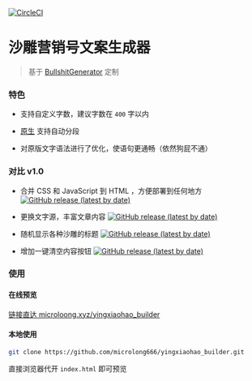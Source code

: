 [![CircleCI](https://circleci.com/gh/microlong666/yingxiaohao_builder/tree/master.svg?style=svg)](https://circleci.com/gh/microlong666/yingxiaohao_builder/tree/master)

# 沙雕营销号文案生成器

> 基于 [BullshitGenerator](https://github.com/menzi11/BullshitGenerator) 定制

### 特色

* 支持自定义字数，建议字数在 `400` 字以内

* [原生](https://github.com/menzi11/BullshitGenerator) 支持自动分段

* 对原版文字语法进行了优化，使语句更通畅（依然狗屁不通）

### 对比 v1.0

* 合并 CSS 和 JavaScript 到 HTML ，方便部署到任何地方 [![GitHub release (latest by date)](https://img.shields.io/badge/release-v2.0-blue?logo=github)](https://github.com/microlong666/yingxiaohao_builder/releases/tag/v2.0)

* 更换文字源，丰富文章内容 [![GitHub release (latest by date)](https://img.shields.io/badge/release-v2.0-blue?logo=github)](https://github.com/microlong666/yingxiaohao_builder/releases/tag/v2.0)

* 随机显示各种沙雕的标题 [![GitHub release (latest by date)](https://img.shields.io/badge/release-v2.0-blue?logo=github)](https://github.com/microlong666/yingxiaohao_builder/releases/tag/v2.0)

* 增加一键清空内容按钮 [![GitHub release (latest by date)](https://img.shields.io/badge/release-v2.1-blue?logo=github)](https://github.com/microlong666/yingxiaohao_builder/releases/tag/v2.1)

### 使用

#### 在线预览

[链接直达 microloong.xyz/yingxiaohao_builder](https://microloong.xyz/yingxiaohao_builder)

#### 本地使用

``` bash
git clone https://github.com/microlong666/yingxiaohao_builder.git
```

直接浏览器代开 `index.html` 即可预览
